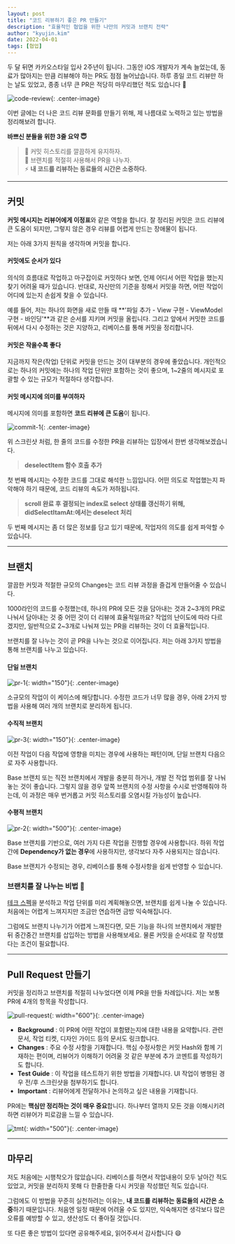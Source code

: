 ```yaml
---
layout: post
title: "코드 리뷰하기 좋은 PR 만들기"
description: "효율적인 협업을 위한 나만의 커밋과 브랜치 전략"
author: "kyujin.kim"
date: 2022-04-01
tags: [협업]
---
```


두 달 뒤면 카카오스타일 입사 2주년이 됩니다. 그동안 iOS 개발자가 계속 늘었는데, 동료가 많아지는 만큼 리뷰해야 하는 PR도 점점 늘어났습니다. 하루 종일 코드 리뷰만 하는 날도 있었고, 종종 너무 큰 PR은 적당히 마무리했던 적도 있습니다 🥹

![code-review](/assets/images/commit-pr/code_review.jpg){: .center-image}

이번 글에는 더 나은 코드 리뷰 문화를 만들기 위해, 제 나름대로 노력하고 있는 방법을 정리해보려 합니다.

**바쁘신 분들을 위한 3줄 요약 😇**
> 📝 커밋 히스토리를 깔끔하게 유지하자.  
> 🔀 브랜치를 적절히 사용해서 PR을 나누자.  
> ⚡️ **내 코드를 리뷰하는 동료들의 시간은 소중하다.**  

---

## 커밋
**커밋 메시지는 리뷰어에게 이정표**와 같은 역할을 합니다. 잘 정리된 커밋은 코드 리뷰에 큰 도움이 되지만, 그렇지 않은 경우 리뷰를 어렵게 만드는 장애물이 됩니다.

저는 아래 3가지 원칙을 생각하며 커밋을 합니다.

#### 커밋에도 순서가 있다 
의식의 흐름대로 작업하고 마구잡이로 커밋하다 보면, 언제 어디서 어떤 작업을 했는지 찾기 어려울 때가 있습니다. 반대로, 자신만의 기준을 정해서 커밋을 하면, 어떤 작업이 어디에 있는지 손쉽게 찾을 수 있습니다. 

예를 들어, 저는 하나의 화면을 새로 만들 때 **'파일 추가 - View 구현 - ViewModel 구현 - 바인딩'**과 같은 순서를 지키며 커밋을 올립니다. 그리고 앞에서 커밋한 코드를 뒤에서 다시 수정하는 것은 지양하고, 리베이스를 통해 커밋을 정리합니다. 

#### 커밋은 작을수록 좋다 
지금까지 작은(작업) 단위로 커밋을 만드는 것이 대부분의 경우에 좋았습니다. 개인적으로는 하나의 커밋에는 하나의 작업 단위만 포함하는 것이 좋으며, 1~2줄의 메시지로 포괄할 수 있는 규모가 적절하다 생각합니다.

#### 커밋 메시지에 의미를 부여하자
메시지에 의미를 포함하면 **코드 리뷰에 큰 도움**이 됩니다.

![commit-1](/assets/images/commit-pr/commit-1.png){: .center-image}

위 스크린샷 처럼, 한 줄의 코드를 수정한 PR을 리뷰하는 입장에서 한번 생각해보겠습니다.

> **deselectItem 함수 호출 추가** 

첫 번째 메시지는 수정한 코드를 그대로 해석한 느낌입니다. 어떤 의도로 작업했는지 파악해야 하기 때문에, 코드 리뷰의 속도가 저하됩니다.

> **scroll 완료 후 결정되는 index로 select 상태를 갱신하기 위해, didSelectItamAt:에서는 deselect 처리** 

두 번째 메시지는 좀 더 많은 정보를 담고 있기 때문에, 작업자의 의도를 쉽게 파악할 수 있습니다.

---

## 브랜치 
깔끔한 커밋과 적절한 규모의 Changes는 코드 리뷰 과정을 즐겁게 만들어줄 수 있습니다. 

1000라인의 코드를 수정했는데, 하나의 PR에 모든 것을 담아내는 것과 2~3개의 PR로 나눠서 담아내는 것 중 어떤 것이 더 리뷰에 효율적일까요? 작업의 난이도에 따라 다르겠지만, 일반적으로 2~3개로 나눠져 있는 PR을 리뷰하는 것이 더 효율적입니다. 

브랜치를 잘 나누는 것이 곧 PR을 나누는 것으로 이어집니다. 저는 아래 3가지 방법을 통해 브랜치를 나누고 있습니다.

#### 단일 브랜치 
![pr-1](/assets/images/commit-pr/pr-1.png){: width="150"}{: .center-image} 

소규모의 작업이 이 케이스에 해당합니다. 수정한 코드가 너무 많을 경우, 아래 2가지 방법을 사용해 여러 개의 브랜치로 분리하게 됩니다. 

#### 수직적 브랜치 
![pr-3](/assets/images/commit-pr/pr-3.png){: width="150"}{: .center-image} 

이전 작업이 다음 작업에 영향을 미치는 경우에 사용하는 패턴이며, 단일 브랜치 다음으로 자주 사용합니다. 

Base 브랜치 또는 직전 브랜치에서 개발을 충분히 하거나, 개발 전 작업 범위를 잘 나눠놓는 것이 좋습니다. 그렇지 않을 경우 앞쪽 브랜치의 수정 사항을 수시로 반영해줘야 하는데, 이 과정은 매우 번거롭고 커밋 히스토리를 오염시킬 가능성이 높습니다. 

#### 수평적 브랜치 
![pr-2](/assets/images/commit-pr/pr-2.png){: width="500"}{: .center-image} 

Base 브랜치를 기반으로, 여러 가지 다른 작업을 진행할 경우에 사용합니다. 하위 작업 간에 **Dependency가 없는 경우**에 사용하지만, 생각보다 자주 사용되지는 않습니다. 

Base 브랜치가 수정되는 경우, 리베이스를 통해 수정사항을 쉽게 반영할 수 있습니다.

### 브랜치를 잘 나누는 비법 🍯
[테크 스펙](https://blog.banksalad.com/tech/we-work-by-tech-spec/)을 분석하고 작업 단위를 미리 계획해놓으면, 브랜치를 쉽게 나눌 수 있습니다. 처음에는 어렵게 느껴지지만 조금만 연습하면 금방 익숙해집니다.

그럼에도 브랜치 나누기가 어렵게 느껴진다면, 모든 기능을 하나의 브랜치에서 개발한 뒤 중간중간 브랜치를 삽입하는 방법을 사용해보세요. 물론 커밋을 순서대로 잘 작성했다는 조건이 필요합니다.

---

## Pull Request 만들기 
커밋을 정리하고 브랜치를 적절히 나누었다면 이제 PR을 만들 차례입니다. 저는 보통 PR에 4개의 항목을 작성합니다. 

![pull-request](/assets/images/commit-pr/pull_request.png){: width="600"}{: .center-image} 

- **Background** : 이 PR에 어떤 작업이 포함됐는지에 대한 내용을 요약합니다. 관련 문서, 작업 티켓, 디자인 가이드 등의 문서도 링크합니다. 
- **Changes** : 주요 수정 사항을 기재합니다. 핵심 수정사항은 커밋 Hash와 함께 기재하는 편이며, 리뷰어가 이해하기 어려울 것 같은 부분에 추가 코멘트를 작성하기도 합니다. 
- **Test Guide** : 이 작업을 테스트하기 위한 방법을 기재합니다. UI 작업이 병행된 경우 전/후 스크린샷을 첨부하기도 합니다. 
- **Important** : 리뷰어에게 전달하거나 논의하고 싶은 내용을 기재합니다.

PR에는 **핵심만 정리하는 것이 매우 중요**합니다. 하나부터 열까지 모든 것을 이해시키려 하면 리뷰어가 피로감을 느낄 수 있습니다.

![tmt](/assets/images/commit-pr/tmt.jpg){: width="500"}{: .center-image} 

---

## 마무리 
저도 처음에는 시행착오가 많았습니다. 리베이스를 하면서 작업내용이 모두 날아간 적도 있었고, 커밋을 분리하지 못해 다 한줄한줄 다시 커밋을 작성했던 적도 있습니다. 

그럼에도 이 방법을 꾸준히 실천하려는 이유는, **내 코드를 리뷰하는 동료들의 시간은 소중**하기 때문입니다. 처음엔 일정 때문에 어려울 수도 있지만, 익숙해지면 생각보다 많은 오류를 예방할 수 있고, 생산성도 더 좋아질 것입니다. 

또 다른 좋은 방법이 있다면 공유해주세요, 읽어주셔서 감사합니다 😄